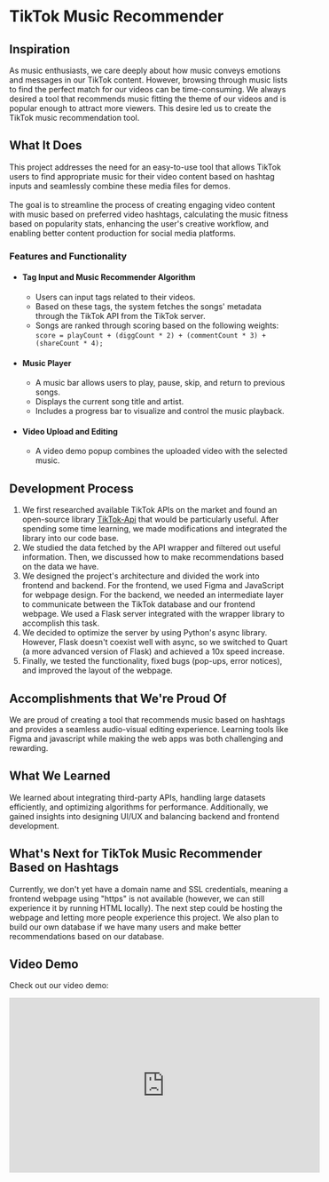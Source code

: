 # TikTok Music Recommender

## Inspiration

As music enthusiasts, we care deeply about how music conveys emotions and messages in our TikTok content. However, browsing through music lists to find the perfect match for our videos can be time-consuming. We always desired a tool that recommends music fitting the theme of our videos and is popular enough to attract more viewers. This desire led us to create the TikTok music recommendation tool.

## What It Does

This project addresses the need for an easy-to-use tool that allows TikTok users to find appropriate music for their video content based on hashtag inputs and seamlessly combine these media files for demos. <br><br>The goal is to streamline the process of creating engaging video content with music based on preferred video hashtags, calculating the music fitness based on popularity stats, enhancing the user's creative workflow, and enabling better content production for social media platforms.

### Features and Functionality

- #### Tag Input and Music Recommender Algorithm
  - Users can input tags related to their videos.
  - Based on these tags, the system fetches the songs' metadata through the TikTok API from the TikTok server.
  - Songs are ranked through scoring based on the following weights: <br>
    `score = playCount + (diggCount * 2) + (commentCount * 3) + (shareCount * 4);`

- #### Music Player
  - A music bar allows users to play, pause, skip, and return to previous songs.
  - Displays the current song title and artist.
  - Includes a progress bar to visualize and control the music playback.

- #### Video Upload and Editing
  - A video demo popup combines the uploaded video with the selected music.

## Development Process

1. We first researched available TikTok APIs on the market and found an open-source library [TikTok-Api](https://github.com/davidteather/TikTok-Api) that would be particularly useful. After spending some time learning, we made modifications and integrated the library into our code base.
2. We studied the data fetched by the API wrapper and filtered out useful information. Then, we discussed how to make recommendations based on the data we have.
3. We designed the project's architecture and divided the work into frontend and backend. For the frontend, we used Figma and JavaScript for webpage design. For the backend, we needed an intermediate layer to communicate between the TikTok database and our frontend webpage. We used a Flask server integrated with the wrapper library to accomplish this task.
4. We decided to optimize the server by using Python's async library. However, Flask doesn't coexist well with async, so we switched to Quart (a more advanced version of Flask) and achieved a 10x speed increase.
5. Finally, we tested the functionality, fixed bugs (pop-ups, error notices), and improved the layout of the webpage.

## Accomplishments that We're Proud Of

We are proud of creating a tool that recommends music based on hashtags and provides a seamless audio-visual editing experience. Learning tools like Figma and javascript while making the web apps was both challenging and rewarding.

## What We Learned

We learned about integrating third-party APIs, handling large datasets efficiently, and optimizing algorithms for performance. Additionally, we gained insights into designing UI/UX and balancing backend and frontend development.

## What's Next for TikTok Music Recommender Based on Hashtags

Currently, we don't yet have a domain name and SSL credentials, meaning a frontend webpage using "https" is not available (however, we can still experience it by running HTML locally). The next step could be hosting the webpage and letting more people experience this project. We also plan to build our own database if we have many users and make better recommendations based on our database.


## Video Demo

Check out our video demo:

<iframe src="https://vimeo.com/980204435?share=copy" width="560" height="315" frameborder="0" allowfullscreen></iframe>
